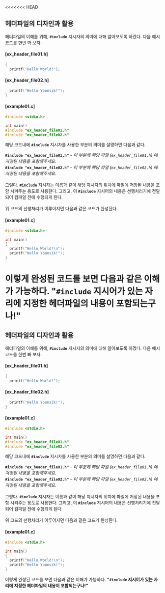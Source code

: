 <<<<<<< HEAD
## 헤더파일의 디자인과 활용
헤더파일의 이해를 위해, **`#include`** 지시자의 의미에 대해 알아보도록 하겠다. 다음 예시코드를 한번 봐 보자.

#### [ex_header_file01.h]
```c
{
  printf("Hello World!");
```
#### [ex_header_file02.h]
```c
  printf("Hello Yoonsik!");
}
```
#### [example01.c]
```c
#include <stdio.h>

int main()
#include "ex_header_file01.h"
#include "ex_header_file02.h"
```
해당 코드내에 **`#include`** 지시자를 사용한 부분의 의미를 설명하면 다음과 같다. 

**`#include "ex_header_file01.h"`** - *이 부분에 해당 파일 (`ex_header_file01.h`) 에 저장된 내용을 포함해주세요.*<br>
**`#include "ex_header_file02.h"`** - *이 부분에 해당 파일 (`ex_header_file02.h`) 에 저장된 내용을 포함해주세요.*<br><br>
그렇다. **`#include`** 지시자는 이름과 같이 해당 지시자의 위치에 파일에 저장된 내용을 포함 시켜주는 용도로 사용한다. 그리고, 이 **`#include`** 지시어의 내용은 선행처리기에 전달되어 컴파일 전에 수행되게 된다.<br><br>
위 코드의 선행처리가 이루어지면 다음과 같은 코드가 완성된다. 
#### [example01.c]
```c
#include <stdio.h>

int main()
{
  printf("Hello World!\n");
  printf("Hello Yoonsik!");
}
```
이렇게 완성된 코드를 보면 다음과 같은 이해가 가능하다. **"`#include` 지시어가 있는 자리에 지정한 헤더파일의 내용이 포함되는구나!"**
=======
## 헤더파일의 디자인과 활용
헤더파일의 이해를 위해, **`#include`** 지시자의 의미에 대해 알아보도록 하겠다. 다음 예시코드를 한번 봐 보자.

#### [ex_header_file01.h]
```c
{
  printf("Hello World!");
```
#### [ex_header_file02.h]
```c
  printf("Hello Yoonsik!");
}
```
#### [example01.c]
```c
#include <stdio.h>

int main()
#include "ex_header_file01.h"
#include "ex_header_file02.h"
```
해당 코드내에 **`#include`** 지시자를 사용한 부분의 의미를 설명하면 다음과 같다. 

**`#include "ex_header_file01.h"`** - *이 부분에 해당 파일 (`ex_header_file01.h`) 에 저장된 내용을 포함해주세요.*<br>
**`#include "ex_header_file02.h"`** - *이 부분에 해당 파일 (`ex_header_file02.h`) 에 저장된 내용을 포함해주세요.*<br><br>
그렇다. **`#include`** 지시자는 이름과 같이 해당 지시자의 위치에 파일에 저장된 내용을 포함 시켜주는 용도로 사용한다. 그리고, 이 **`#include`** 지시어의 내용은 선행처리기에 전달되어 컴파일 전에 수행되게 된다.<br><br>
위 코드의 선행처리가 이루어지면 다음과 같은 코드가 완성된다. 
#### [example01.c]
```c
#include <stdio.h>

int main()
{
  printf("Hello World!\n");
  printf("Hello Yoonsik!");
}
```
이렇게 완성된 코드를 보면 다음과 같은 이해가 가능하다. **"`#include` 지시어가 있는 자리에 지정한 헤더파일의 내용이 포함되는구나!"**

